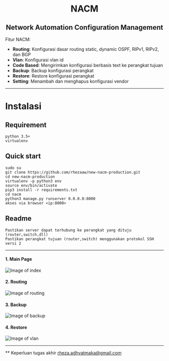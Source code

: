 
<h1 align="center">NACM</h1>
<h2 align="center">Network Automation Configuration Management</h2>

Fitur NACM:
- **Routing**: Konfigurasi dasar routing static, dynamic OSPF, RIPv1, RIPv2, dan BGP
- **Vlan**: Konfigurasi vlan id 
- **Code Based**: Mengirimkan konfigurasi berbasis text ke perangkat tujuan
- **Backup**: Backup konfigurasi perangkat
- **Restore**: Restore konfigurasi perangkat
- **Setting**: Menambah dan menghapus konfigurasi vendor

___

# Instalasi
## Requirement
    python 3.5+
    virtualenv
    
## Quick start
    sudo su
    git clone https://github.com/rhezaaw/new-nacm-production.git
    cd new-nacm-production
    virtualenv -p python3 env
    source env/bin/activate
    pip3 install -r requirements.txt
    cd nacm
    python3 manage.py runserver 0.0.0.0:8000
    akses via browser <ip:8000>
 
 ## Readme
    Pastikan server dapat terhubung ke perangkat yang dituju (router,switch,dll)
    Pastikan perangkat tujuan (router,switch) menggunakan protokol SSH versi 2
 
___

#### 1. Main Page
![Image of index](https://drive.google.com/uc?export=view&id=1amb9qXStcDtTMD7m5bR4qF641OBTo5vd)

#### 2. Routing
![Image of routing](https://drive.google.com/uc?export=view&id=13R-27aBNIoTrQzTVfyAMYRbrCXbx4SP9)

#### 3. Backup
![Image of backup](https://drive.google.com/uc?export=view&id=1D3I5AnDnBeAHYkGX59mRVp4L7BydjmPa)

#### 4. Restore
![Image of vlan](https://drive.google.com/uc?export=view&id=1zVi9I7bCvJ6f4NUe3ooFPqNfoSLfh3we)

___

** Keperluan tugas akhir
rheza.adhyatmaka@gmail.com
